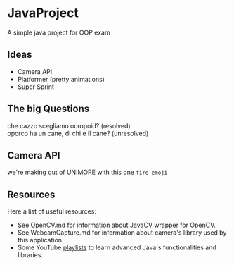 # JavaProject

A simple java project for OOP exam

## Ideas

- Camera API
- Platformer (pretty animations)
- Super Sprint

## The big Questions

che cazzo scegliamo ocropoid? (resolved)
\
oporco ha un cane, di chi è il cane? (unresolved)

## Camera API
we're making out of UNIMORE with this one `fire emoji`

## Resources
Here a list of useful resources:
* See OpenCV.md for information about JavaCV wrapper for OpenCV.
* See WebcamCapture.md for information about camera's library used by this application.
* Some YouTube [playlists](https://www.youtube.com/@GenuineCoder/playlists) to learn advanced Java's functionalities and libraries.
